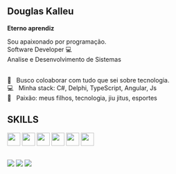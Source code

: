 ## Douglas Kalleu
<strong>Eterno aprendiz</strong>

Sou apaixonado por programação.
<br />
Software Developer :computer:
<br />
Analise e Desenvolvimento de Sistemas
<br />

<br/> :black_heart: &nbsp; Busco coloaborar com tudo que sei sobre tecnologia.
<br/> :computer: &nbsp; Minha stack: C#, Delphi, TypeScript, Angular, Js
<br/> 💬  &nbsp; Paixão: meus filhos, tecnologia, jiu jitus, esportes

## SKILLS
 
<div>
<img width="30px" src="https://cdn.jsdelivr.net/npm/devicon-2.2@2.2.0/icons/csharp/csharp-original.svg" />
<img width="30px" src="https://cdn.jsdelivr.net/gh/devicons/devicon/icons/javascript/javascript-original.svg" />
<img width="30px" src="https://cdn.jsdelivr.net/gh/devicons/devicon/icons/typescript/typescript-original.svg" />
<img width="30px" src="https://cdn.jsdelivr.net/gh/devicons/devicon/icons/angularjs/angularjs-original.svg" />
<img width="30px" src="https://cdn.jsdelivr.net/gh/devicons/devicon/icons/dot-net/dot-net-original.svg" />
<img width="30px" src="https://cdn.jsdelivr.net/gh/devicons/devicon/icons/flutter/flutter-original.svg" />
</div>

##

<div>
 <a href="https://api.whatsapp.com/send?phone=5531992314953"><img src="https://img.shields.io/badge/WhatsApp-25D366?style=for-the-badge&logo=whatsapp&logoColor=white" /></a>
 <a href="https://www.instagram.com/douglaskalleu/"><img src="https://img.shields.io/badge/Instagram-E4405F?style=for-the-badge&logo=instagram&logoColor=white" /></a>
 <a href="https://www.linkedin.com/in/douglas-kalleu-236821b4/"><img src="https://img.shields.io/badge/LinkedIn-0077B5?style=for-the-badge&logo=linkedin&logoColor=white" /></a>
</div>
 
##
